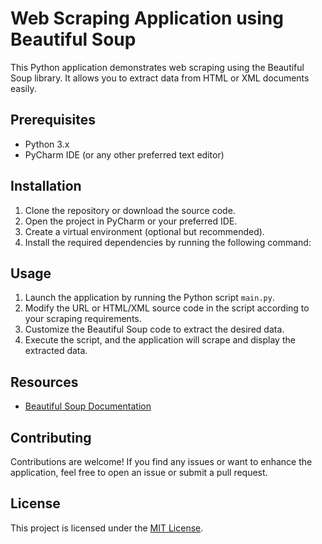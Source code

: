 # Web Scraping Application using Beautiful Soup

This Python application demonstrates web scraping using the Beautiful Soup library. It allows you to extract data from HTML or XML documents easily.

## Prerequisites

- Python 3.x
- PyCharm IDE (or any other preferred text editor)

## Installation

1. Clone the repository or download the source code.
2. Open the project in PyCharm or your preferred IDE.
3. Create a virtual environment (optional but recommended).
4. Install the required dependencies by running the following command:


## Usage

1. Launch the application by running the Python script `main.py`.
2. Modify the URL or HTML/XML source code in the script according to your scraping requirements.
3. Customize the Beautiful Soup code to extract the desired data.
4. Execute the script, and the application will scrape and display the extracted data.

## Resources

- [Beautiful Soup Documentation](https://www.crummy.com/software/BeautifulSoup/bs4/doc/)

## Contributing

Contributions are welcome! If you find any issues or want to enhance the application, feel free to open an issue or submit a pull request.

## License

This project is licensed under the [MIT License](LICENSE).

